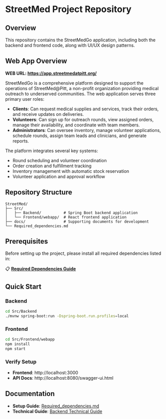 # StreetMed Project Repository

## Overview

This repository contains the StreetMedGo application, including both the backend and frontend code, along with UI/UX design patterns.

## Web App Overview
**WEB URL: https://app.streetmedatpitt.org/** 

StreetMedGo is a comprehensive platform designed to support the operations of StreetMed@Pitt, a non-profit organization providing medical outreach to underserved communities. The web application serves three primary user roles:

- **Clients**: Can request medical supplies and services, track their orders, and receive updates on deliveries.
- **Volunteers**: Can sign up for outreach rounds, view assigned orders, manage their availability, and coordinate with team members.
- **Administrators**: Can oversee inventory, manage volunteer applications, schedule rounds, assign team leads and clinicians, and generate reports.

The platform integrates several key systems:

- Round scheduling and volunteer coordination
- Order creation and fulfillment tracking
- Inventory management with automatic stock reservation
- Volunteer application and approval workflow

## Repository Structure

```
StreetMed/
├── Src/
│   ├── Backend/          # Spring Boot backend application
│   └── Frontend/webapp/  # React frontend application
├── docs/                 # Supporting documents for development
└── Required_dependencies.md
```

## Prerequisites

Before setting up the project, please install all required dependencies listed in:

📋 **[Required Dependencies Guide](Required_dependencies.md)**

## Quick Start

### Backend
```bash
cd Src/Backend
./mvnw spring-boot:run -Dspring-boot.run.profiles=local
```

### Frontend
```bash
cd Src/Frontend/webapp
npm install
npm start
```

### Verify Setup
- **Frontend**: http://localhost:3000
- **API Docs**: http://localhost:8080/swagger-ui.html

## Documentation

- **Setup Guide**: [Required_dependencies.md](Required_dependencies.md)
- **Technical Guide**: [Backend Technical Guide](Docs/BackendTechGuide.md)
